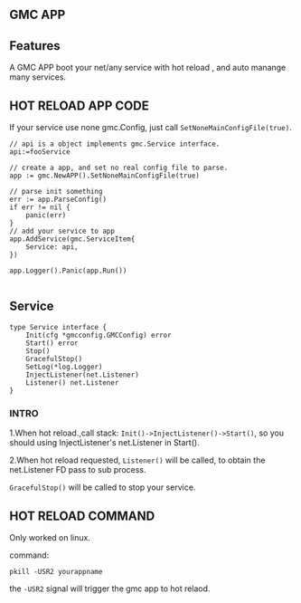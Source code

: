 ## GMC APP

## Features

A GMC APP boot your net/any service with hot reload , and auto manange many services. 

## HOT RELOAD APP CODE

If your service use none gmc.Config, just call `SetNoneMainConfigFile(true)`.

```golang
// api is a object implements gmc.Service interface.
api:=fooService

// create a app, and set no real config file to parse.
app := gmc.NewAPP().SetNoneMainConfigFile(true)

// parse init something
err := app.ParseConfig()
if err != nil {
    panic(err)
}
// add your service to app
app.AddService(gmc.ServiceItem{
    Service: api,
})

app.Logger().Panic(app.Run())
    
```

## Service

```golang
type Service interface {
	Init(cfg *gmcconfig.GMCConfig) error
	Start() error
	Stop()
	GracefulStop()
	SetLog(*log.Logger)
	InjectListener(net.Listener)
	Listener() net.Listener
}
```
### INTRO

1.When hot reload.,call stack: `Init()->InjectListener()->Start()`, so you should using InjectListener's net.Listener in Start().  

2.When hot reload requested, `Listener()` will be called, to obtain the net.Listener FD pass to sub process.  

`GracefulStop()` will be called to stop your service.  

## HOT RELOAD COMMAND

Only worked on linux.  

command:  

`pkill -USR2 yourappname`

the `-USR2` signal will trigger the gmc app to hot relaod.